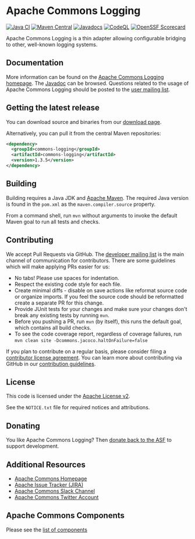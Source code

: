 <!---
 Licensed to the Apache Software Foundation (ASF) under one or more
 contributor license agreements.  See the NOTICE file distributed with
 this work for additional information regarding copyright ownership.
 The ASF licenses this file to You under the Apache License, Version 2.0
 (the "License"); you may not use this file except in compliance with
 the License.  You may obtain a copy of the License at

      http://www.apache.org/licenses/LICENSE-2.0

 Unless required by applicable law or agreed to in writing, software
 distributed under the License is distributed on an "AS IS" BASIS,
 WITHOUT WARRANTIES OR CONDITIONS OF ANY KIND, either express or implied.
 See the License for the specific language governing permissions and
 limitations under the License.
-->
<!---
 +======================================================================+
 |****                                                              ****|
 |****      THIS FILE IS GENERATED BY THE COMMONS BUILD PLUGIN      ****|
 |****                    DO NOT EDIT DIRECTLY                      ****|
 |****                                                              ****|
 +======================================================================+
 | TEMPLATE FILE: readme-md-template.md                                 |
 | commons-build-plugin/trunk/src/main/resources/commons-xdoc-templates |
 +======================================================================+
 |                                                                      |
 | 1) Re-generate using: mvn commons-build:readme-md                    |
 |                                                                      |
 | 2) Set the following properties in the component's pom:              |
 |    - commons.componentid (required, alphabetic, lower case)          |
 |    - commons.release.version (required)                              |
 |                                                                      |
 | 3) Example Properties                                                |
 |                                                                      |
 |  <properties>                                                        |
 |    <commons.componentid>math</commons.componentid>                   |
 |    <commons.release.version>1.2</commons.release.version>            |
 |  </properties>                                                       |
 |                                                                      |
 +======================================================================+
--->
Apache Commons Logging
===================

[![Java CI](https://github.com/apache/commons-logging/actions/workflows/maven.yml/badge.svg)](https://github.com/apache/commons-logging/actions/workflows/maven.yml)
[![Maven Central](https://img.shields.io/maven-central/v/commons-logging/commons-logging?label=Maven%20Central)](https://search.maven.org/artifact/commons-logging/commons-logging)
[![Javadocs](https://javadoc.io/badge/commons-logging/commons-logging/1.3.5.svg)](https://javadoc.io/doc/commons-logging/commons-logging/1.3.5)
[![CodeQL](https://github.com/apache/commons-logging/actions/workflows/codeql-analysis.yml/badge.svg)](https://github.com/apache/commons-logging/actions/workflows/codeql-analysis.yml)
[![OpenSSF Scorecard](https://api.securityscorecards.dev/projects/github.com/apache/commons-logging/badge)](https://api.securityscorecards.dev/projects/github.com/apache/commons-logging)

Apache Commons Logging is a thin adapter allowing configurable bridging to other,
    well-known logging systems.

Documentation
-------------

More information can be found on the [Apache Commons Logging homepage](https://commons.apache.org/proper/commons-logging).
The [Javadoc](https://commons.apache.org/proper/commons-logging/apidocs) can be browsed.
Questions related to the usage of Apache Commons Logging should be posted to the [user mailing list](https://commons.apache.org/mail-lists.html).

Getting the latest release
--------------------------
You can download source and binaries from our [download page](https://commons.apache.org/proper/commons-logging/download_logging.cgi).

Alternatively, you can pull it from the central Maven repositories:

```xml
<dependency>
  <groupId>commons-logging</groupId>
  <artifactId>commons-logging</artifactId>
  <version>1.3.5</version>
</dependency>
```

Building
--------

Building requires a Java JDK and [Apache Maven](https://maven.apache.org/).
The required Java version is found in the `pom.xml` as the `maven.compiler.source` property.

From a command shell, run `mvn` without arguments to invoke the default Maven goal to run all tests and checks.

Contributing
------------

We accept Pull Requests via GitHub. The [developer mailing list](https://commons.apache.org/mail-lists.html) is the main channel of communication for contributors.
There are some guidelines which will make applying PRs easier for us:
+ No tabs! Please use spaces for indentation.
+ Respect the existing code style for each file.
+ Create minimal diffs - disable on save actions like reformat source code or organize imports. If you feel the source code should be reformatted create a separate PR for this change.
+ Provide JUnit tests for your changes and make sure your changes don't break any existing tests by running `mvn`.
+ Before you pushing a PR, run `mvn` (by itself), this runs the default goal, which contains all build checks.
+ To see the code coverage report, regardless of coverage failures, run `mvn clean site -Dcommons.jacoco.haltOnFailure=false`

If you plan to contribute on a regular basis, please consider filing a [contributor license agreement](https://www.apache.org/licenses/#clas).
You can learn more about contributing via GitHub in our [contribution guidelines](CONTRIBUTING.md).

License
-------
This code is licensed under the [Apache License v2](https://www.apache.org/licenses/LICENSE-2.0).

See the `NOTICE.txt` file for required notices and attributions.

Donating
--------
You like Apache Commons Logging? Then [donate back to the ASF](https://www.apache.org/foundation/contributing.html) to support development.

Additional Resources
--------------------

+ [Apache Commons Homepage](https://commons.apache.org/)
+ [Apache Issue Tracker (JIRA)](https://issues.apache.org/jira/browse/LOGGING)
+ [Apache Commons Slack Channel](https://the-asf.slack.com/archives/C60NVB8AD)
+ [Apache Commons Twitter Account](https://twitter.com/ApacheCommons)

Apache Commons Components
-------------------------

Please see the [list of components](https://commons.apache.org/components.html)
